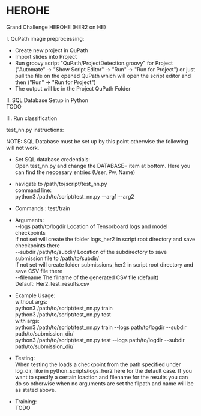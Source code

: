 # HEROHE
Grand Challenge HEROHE (HER2 on HE)

I. QuPath image preprocessing:

- Create new project in QuPath
- Import slides into Project
- Run groovy script "QuPath/ProjectDetection.groovy" for Project ("Automate" -> "Show Script Editor" -> "Run" -> "Run for Project") or just pull the file on the opened QuPath which will open the script    editor and then ("Run" -> "Run for Project")
- The output will be in the Project QuPath Folder

II. SQL Database Setup in Python\
  TODO

III. Run classification 

test_nn.py instructions:

NOTE: SQL Database must be set up by this point otherwise the following will not work.

- Set SQL database credentials:\
  Open test_nn.py and change the DATABASE= item at bottom. 
  Here you can find the neccesary entries (User, Pw, Name)

- navigate to /path/to/script/test_nn.py\
command line:\
python3 /path/to/script/test_nn.py <command> --arg1 --arg2 

- Commands : test/train

- Arguments:\
--logs path/to/logdir Location of Tensorboard logs and model checkpoints\
    If not set will create the folder logs_her2 in script root directory and save checkpoints there\
--subdir /path/to/subdir/ Location of the subdirectory to save submission file to /path/to/subdir/ \
    If not set will create folder submissions_her2 in script root directory and save CSV file there \
--filename The filname of the generated CSV file (default) \
    Default: Her2_test_results.csv

- Example Usage:\
without args:\
python3 /path/to/script/test_nn.py train\
python3 /path/to/script/test_nn.py test\
with args:\
python3 /path/to/script/test_nn.py train --logs path/to/logdir --subdir path/to/submission_dir/ \
python3 /path/to/script/test_nn.py test --logs path/to/logdir --subdir path/to/submission_dir/ 

- Testing:\
When testing the loads a checkpoint from the path specified under log_dir, like in python_scripts/logs_her2 here for the default case. 
If you want to specify a certain loaction and filename for the results you can do so otherwise when no arguments are set the 
filpath and name will be as stated above.

- Training:\
  TODO
